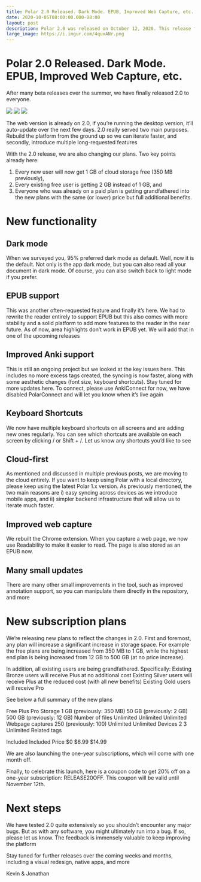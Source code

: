 ```yaml
---
title: Polar 2.0 Released. Dark Mode. EPUB, Improved Web Capture, etc.
date: 2020-10-05T08:00:00.000-08:00
layout: post
description: Polar 2.0 was released on October 12, 2020. This release focused on major stability improvements along with the introduction of various new features. With the introduction of 2.0, the plans have also been updated to reflect changes those changes (e.g., users on the free plan will now receive 1 GB of storage instead of 350 MB).
large_image: https://i.imgur.com/4quxANr.png
---
```


# Polar 2.0 Released. Dark Mode. EPUB, Improved Web Capture, etc. 

After many beta releases over the summer, we have finally released 2.0 to everyone. 

<img class="img-fluid" src="https://i.imgur.com/sNmn0dI.png">

<img class="img-fluid" src="https://i.imgur.com/b6XM6Nv.png">

<img class="img-fluid" src="https://i.imgur.com/c0ppR0F.png">

The web version is already on 2.0, if you’re running the desktop version, it’ll auto-update over the next few days. 2.0 really served two main purposes. Rebuild the platform from the ground up so we can iterate faster, and secondly, introduce multiple long-requested features

With the 2.0 release, we are also changing our plans. Two key points already here: 

1. Every new user will now get 1 GB of cloud storage free (350 MB previously), 
2. Every existing free user is getting 2 GB instead of 1 GB, and 
3. Everyone who was already on a paid plan is getting grandfathered into the new plans with the same (or lower) price but full additional benefits.

# New functionality

## Dark mode
When we surveyed you, 95% preferred dark mode as default. Well, now it is the default. Not only is the app dark mode, but you can also read all your document in dark mode.  Of course, you can also switch back to light mode if you prefer.  

## EPUB support
This was another often-requested feature and finally it’s here. We had to rewrite the reader entirely to support EPUB but this also comes with more stability and a solid platform to add more features to the reader in the near future. As of now, area highlights don’t work in EPUB yet. We will add that in one of the upcoming releases

## Improved Anki support
This is still an ongoing project but we looked at the key issues here. This includes no more excess tags created, the syncing is now faster, along with some aesthetic changes (font size, keyboard shortcuts). Stay tuned for more updates here. To connect, please use AnkiConnect for now, we have disabled PolarConnect and will let you know when it’s live again

## Keyboard Shortcuts
We now have multiple keyboard shortcuts on all screens and are adding new ones regularly. You can see which shortcuts are available on each screen by clicking / or Shift + /. Let us know any shortcuts you’d like to see

## Cloud-first
As mentioned and discussed in multiple previous posts, we are moving to the cloud entirely. If you want to keep using Polar with a local directory, please keep using the latest Polar 1.x version. As previously mentioned, the two main reasons are 
i) easy syncing across devices as we introduce mobile apps, and 
ii) simpler backend infrastructure that will allow us to iterate much faster.

## Improved web capture
We rebuilt the Chrome extension. When you capture a web page, we now use Readability to make it easier to read. The page is also stored as an EPUB now.

## Many small updates
There are many other small improvements in the tool, such as improved annotation support, so you can manipulate them directly in the repository, and more

# New subscription plans

We’re releasing new plans to reflect the changes in 2.0. First and foremost, any plan will increase a significant increase in storage space. For example the free plans are being increased from 350 MB to 1 GB, while the highest end plan is being increased from 12 GB to 500 GB (at no price increase). 

In addition, all existing users are being grandfathered. Specifically:
Existing Bronze users will receive Plus at no additional cost
Existing Silver users will receive Plus at the reduced cost (with all new benefits)
Existing Gold users will receive Pro

See below a full summary of the new plans




Free
Plus
Pro
Storage
1 GB (previously: 350 MB)
50 GB (previously: 2 GB)
500 GB (previously: 12 GB)
Number of files
Unlimited
Unlimited
Unlimited
Webpage captures
250 (previously: 100)
Unlimited
Unlimited
Devices
2
3
Unlimited
Related tags


Included
Included
Price
$0
$6.99
$14.99

We are also launching the one-year subscriptions, which will come with one month off.


Finally, to celebrate this launch, here is a coupon code to get 20% off on a one-year subscription: RELEASE20OFF. This coupon will be valid until November 12th.

# Next steps
We have tested 2.0 quite extensively so you shouldn’t encounter any major bugs. But as with any software, you might ultimately run into a bug. If so, please let us know. The feedback is immensely valuable to keep improving the platform

Stay tuned for further releases over the coming weeks and months, including a visual redesign, native apps, and more

Kevin & Jonathan
